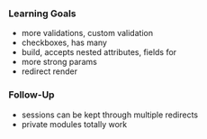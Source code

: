 ### Learning Goals
- more validations, custom validation
- checkboxes, has many
- build, accepts nested attributes, fields for
- more strong params
- redirect render


### Follow-Up
- sessions can be kept through multiple redirects
- private modules totally work
